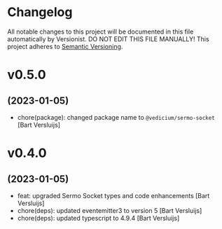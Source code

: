# Changelog

All notable changes to this project will be documented in this file
automatically by Versionist. DO NOT EDIT THIS FILE MANUALLY!
This project adheres to [Semantic Versioning](http://semver.org/).

# v0.5.0
## (2023-01-05)

* chore(package): changed package name to `@vedicium/sermo-socket` [Bart Versluijs]

# v0.4.0
## (2023-01-05)

* feat: upgraded Sermo Socket types and code enhancements [Bart Versluijs]
* chore(deps): updated eventemitter3 to version 5 [Bart Versluijs]
* chore(deps): updated typescript to 4.9.4 [Bart Versluijs]
